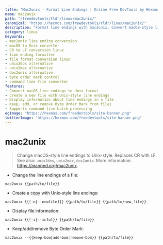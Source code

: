 ```yaml
---
title: "Mac2unix - Format Line Endings | Online Free DevTools by Hexmos"
name: mac2unix
path: "/freedevtools/tldr/linux/mac2unix/"
canonical: "https://hexmos.com/freedevtools/tldr/linux/mac2unix/"
description: "Format line endings with mac2unix. Convert macOS-style line endings to Unix format quickly. Free online tool, no registration required, supports file conversions."
category: linux
keywords:
- mac2unix line ending conversion
- macOS to Unix converter
- CR to LF conversion linux
- line ending formatter
- file format conversion linux
- unix2dos alternative
- unix2mac alternative
- dos2unix alternative
- byte order mark control
- command line file converter
features:
- Convert macOS line endings to Unix format
- Create a new file with Unix-style line endings
- Display information about line endings in a file
- Keep, add, or remove Byte Order Mark from files
- Supports command-line batch processing
ogImage: "https://hexmos.com/freedevtools/site-banner.png"
twitterImage: "https://hexmos.com/freedevtools/site-banner.png"
---
```


# mac2unix

> Change macOS-style line endings to Unix-style.
> Replaces CR with LF.
> See also: `unix2dos`, `unix2mac`, `dos2unix`.
> More information: <https://manned.org/mac2unix>.

- Change the line endings of a file:

`mac2unix {{path/to/file}}`

- Create a copy with Unix-style line endings:

`mac2unix {{[-n|--newfile]}} {{path/to/file}} {{path/to/new_file}}`

- Display file information:

`mac2unix {{[-i|--info]}} {{path/to/file}}`

- Keep/add/remove Byte Order Mark:

`mac2unix --{{keep-bom|add-bom|remove-bom}} {{path/to/file}}`
